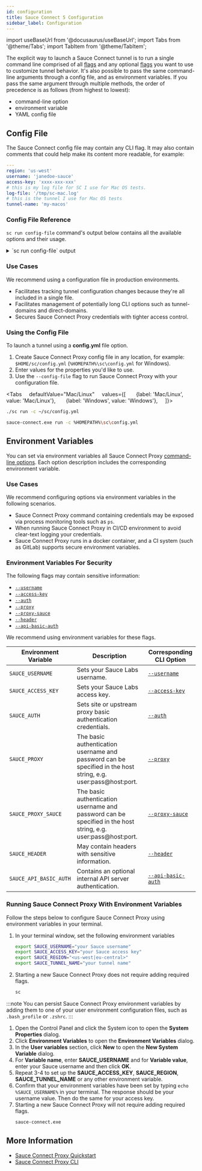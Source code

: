 ```yaml
---
id: configuration
title: Sauce Connect 5 Configuration
sidebar_label: Configuration
---
```


import useBaseUrl from '@docusaurus/useBaseUrl';
import Tabs from '@theme/Tabs';
import TabItem from '@theme/TabItem';

The explicit way to launch a Sauce Connect tunnel is to run a single command line comprised of all [flags](/dev/cli/sauce-connect-5/run/) and any optional [flags](/dev/cli/sauce-connect-5/run/) you want to use to customize tunnel behavior.
It's also possible to pass the same command-line arguments through a config file, and as environment variables.
If you pass the same argument through multiple methods, the order of precedence is as follows (from highest to lowest):

- command-line option
- environment variable
- YAML config file

## Config File

The Sauce Connect config file may contain any CLI flag. It may also
contain comments that could help make its content more readable, for example:

```yaml
---
region: 'us-west'
username: 'janedoe-sauce'
access-key: 'xxxx-xxx-xxx'
# this is my log file for SC I use for Mac OS tests.
log-file: '/tmp/sc-mac.log'
# this is the tunnel I use for Mac OS tests
tunnel-name: 'my-macos'
```

### Config File Reference

`sc run config-file` command's output below contains all the available options
and their usage.


<details>
<summary>`sc run config-file` output</summary>

#### Reference

```bash
# --- Required ---

# access-key <UUID>
#
# Sauce Labs Access Key, you can get it from the User Settings page:
# https://app.saucelabs.com/user-settings. For additional security, we recommend
# setting this as an environment variable.
#access-key: 

# region <data center>
#
# Sauce Labs region name, ex. us-west, us-east, or eu-central. More details
# here: https://docs.saucelabs.com/basics/data-center-endpoints.
#region: 

# tunnel-name <name>
#
# Name of the tunnel or tunnel pool. You can run tests using this tunnel by
# specifying the tunnelName value in your test capabilities, see here:
# https://docs.saucelabs.com/dev/test-configuration-options/. It can also assign
# a name to a group of tunnels in the same high availability pool, see here:
# https://docs.saucelabs.com/secure-connections/sauce-connect/setup-configuration/high-availability/.
#tunnel-name: 

# username <username>
#
# Sauce Labs username. For additional security, we recommend setting this as an
# environment variable.
#username: 

# --- Options ---

# metadata <key=value>,...
#
# Custom metadata key-value pairs. This flag is, primarily, used by Sauce Labs
# to assign custom properties to the tunnel for reporting purposes.
#metadata: 

# shared <all>
#
# Share the tunnel within the same org unit. Only the 'all' option is currently
# supported. See here:
# https://docs.saucelabs.com/basics/acct-team-mgmt/sauce-connect-proxy-tunnels/.
#shared: 

# tunnel-pool <value>
#
# Denotes a tunnel as part of a high availability tunnel pool. See here:
# https://docs.saucelabs.com/secure-connections/sauce-connect/setup-configuration/high-availability/.
#tunnel-pool: false

# --- Tunnel traffic ---

# deny-domains [-]<regexp>,...
#
# Deny requests to the matching domains. Prefix domains with '-' to exclude
# requests from being denied. Special keyword 'all' matches all domains. 
# 
# The following example denies requests to *.example.com and *.google.com.
# 
# --deny-domains .*\.example\.com,.*\.google\.com
#deny-domains: 

# direct-domains [-]<regexp>,...
#
# Forward matching requests to their origin server over the public internet.
# Requests that don't match "direct domains" will be forwarded to customer-side
# over the Sauce Connect Proxy connection. You can specify --direct-domains or
# --tunnel-domains, but not both. Prefix domains with '-' to exclude requests
# from being forwarded directly. Note that direct domains are automatically
# excluded from being resigned. Special keyword 'all' matches all domains. 
# 
# The following example sends requests to *.example.com and *.google.com
# directly. It would tunnel all other domains.
# 
# --direct-domains .*\.example\.com,.*\.google\.com
#direct-domains: 

# tls-passthrough-domains [-]<regexp>,...
#
# Pass matching requests to their origin server without SSL/TLS re-encryption.
# Requests that don't match will be re-encrypted. You can specify
# --tls-passthrough-domains or --tls-resign-domains, but not both. Prefix
# domains with '-' to exclude requests from being passed through. Note that
# direct domains will always be passed through. Special keyword 'all' matches
# all domains. 
# 
# The following example passes requests to *.example.com and *.google.com
# through without SSL/TLS re-encryption.
# 
# --tls-passthrough-domains .*\.example\.com,.*\.google\.com
#tls-passthrough-domains: 

# tls-resign-domains [-]<regexp>,...
#
# Resign SSL/TLS certificates for matching requests. You can specify
# --tls-resign-domains or --tls-passthrough-domains, but not both. Prefix
# domains with '-' to exclude requests from being resigned. Note that direct
# domains will never be resigned. Special keyword 'all' matches all domains. 
# 
# The following example resigns SSL/TLS certificates for all requests to
# *.myorg.dev, except abc.myorg.dev.
# 
# --tls-resign-domains .*\.myorg\.dev,-abc\.myorg\.dev
#tls-resign-domains: [.*]

# tunnel-domains [-]<regexp>,...
#
# Forward matching requests over the Sauce Connect Proxy connection. Requests
# not matching "tunnel domains" will be forwarded to their origin server over
# the public internet. This is the recommended option for the best performance
# since it minimizes the expensive tunnelled traffic and uses it only for
# internal domains that are not publicly available. You can specify
# --tunnel-domains or --direct-domains, but not both. Prefix domains with '-' to
# exclude requests from being forwarded over the SC Proxy connection. Special
# keyword 'all' matches all domains. 
# 
# The following example tunnels all requests to *.myorg.dev, except
# abc.myorg.com.
# 
# --tunnel-domains .*\.myorg\.dev,-abc\.myorg\.com
#tunnel-domains: 

# --- Tunnel capacity ---

# tunnel-connections <count>
#
# Number of connections to the Sauce Connect server. By default it is set to the
# number of CPUs on the machine. Total number of concurrent requests that can be
# handled is limited by the number of connections multiplied by the number of
# streams, see --tunnel-max-concurrent-streams flag. For example with 4
# connections and 256 streams, the total number of concurrent requests is 1024.
#tunnel-connections: 16

# tunnel-max-concurrent-streams <count>
#
# Maximal number of concurrent HTTP/2 streams per TCP connection.
#tunnel-max-concurrent-streams: 256

# --- Proxy ---

# auth <username[:password]@host:port,...>
#
# Site or upstream proxy basic authentication credentials. The host and port can
# be set to "*" to match all hosts and ports respectively. The flag can be
# specified multiple times to add multiple credentials. Note that all the hosts
# are automatically resigned as if they were passed to --tls-resign-domains
# flag. 
# 
# Example:
# 
# --proxy myproxy.org:3128 --proxy-sauce https://external.com:443 --auth
# user1:pass1@myproxy.org:3128,user2:pass2@external.com:*
#auth: 

# header <header>
#
# Add or remove HTTP request headers. 
# 
# Use the format:
# - name:value to add a header
# - name; to set the header to empty value
# - -name to remove the header
# - -name* to remove headers by prefix
# 
# The header name will be normalized to canonical form. The header value should
# not contain any newlines or carriage returns. The flag can be specified
# multiple times. The following example removes the User-Agent header and all
# headers starting with X-. 
# 
# -H "-User-Agent" -H "-X-*"
#header: 

# pac <path or URL>
#
# Proxy Auto-Configuration file to use for upstream proxy selection. 
# 
# Syntax:
# - File: /path/to/file.pac
# - URL: http://example.com/proxy.pac
# - Embed: data:base64,<base64 encoded data>
# - Stdin: -
#pac: 

# proxy <[protocol://]host:port>
#
# Upstream proxy for test sessions. It is used for requests received from the
# Sauce Connect Server only. The supported protocols are: http, https, socks5.
# No protocol specified will be interpreted as an HTTP proxy. The basic
# authentication username and password can be specified in the host string, e.g.
# user:pass@host:port. Alternatively, you can specify the credentials using the
# -a, --auth flag.
#proxy: 

# proxy-localhost <allow|deny|direct>
#
# Setting this to allow enables sending requests to localhost through the
# upstream proxy. Setting this to direct sends requests to localhost directly
# without using the upstream proxy. By default, requests to localhost are
# denied.
#proxy-localhost: deny

# proxy-sauce <[protocol://]host:port>
#
# Establish a tunnel through an upstream proxy. Proxy for requests to Sauce Labs
# REST API and Sauce Connect servers only. See the -x, --proxy flag for more
# details on the format.
#proxy-sauce: 

# --- DNS ---

# dns-round-robin <value>
#
# If more than one DNS server is specified with the --dns-server flag, passing
# this flag will enable round-robin selection.
#dns-round-robin: false

# dns-server <ip>[:<port>]
#
# DNS server(s) to use instead of system default. There are two execution
# policies, when more then one server is specified. Fallback: the first server
# in a list is used as primary, the rest are used as fallbacks. Round robin: the
# servers are used in a round-robin fashion. The port is optional, if not
# specified the default port is 53.
#dns-server: 

# dns-timeout <duration>
#
# Timeout for dialing DNS servers. Only used if DNS servers are specified.
#dns-timeout: 5s

# --- HTTP client ---

# cacert-file <path or base64>
#
# Add your own CA certificates to verify against. The system root certificates
# will be used in addition to any certificates in this list. Use this flag
# multiple times to specify multiple CA certificate files.
# 
# Syntax:
# - File: /path/to/file.pac
# - Embed: data:base64,<base64 encoded data>
#cacert-file: 

# http-dial-timeout <duration>
#
# The maximum amount of time a dial will wait for a connect to complete. With or
# without a timeout, the operating system may impose its own earlier timeout.
# For instance, TCP timeouts are often around 3 minutes.
#http-dial-timeout: 25s

# http-idle-conn-timeout <duration>
#
# The maximum amount of time an idle (keep-alive) connection will remain idle
# before closing itself. Zero means no limit.
#http-idle-conn-timeout: 1m30s

# http-response-header-timeout <duration>
#
# The amount of time to wait for a server's response headers after fully writing
# the request (including its body, if any).This time does not include the time
# to read the response body. Zero means no limit.
#http-response-header-timeout: 0s

# http-tls-handshake-timeout <duration>
#
# The maximum amount of time waiting to wait for a TLS handshake. Zero means no
# limit.
#http-tls-handshake-timeout: 10s

# http-tls-keylog-file <path>
#
# File to log TLS master secrets in NSS key log format. By default, the value is
# taken from the SSLKEYLOGFILE environment variable. It can be used to allow
# external programs such as Wireshark to decrypt TLS connections.
#http-tls-keylog-file: 

# --- API server ---

# api-address <host:port>
#
# The server address to listen on. If the host is empty, the server will listen
# on all available interfaces.
#api-address: 

# api-basic-auth <username[:password]>
#
# Basic authentication credentials to protect the server.
#api-basic-auth: 

# api-idle-timeout <duration>
#
# The maximum amount of time to wait for the next request before closing
# connection.
#api-idle-timeout: 1h0m0s

# --- Logging ---

# log-file <path>
#
# Path to the log file, if empty, logs to stdout. The file is reopened on SIGHUP
# to allow log rotation using external tools.
#log-file: 

# log-http [api|proxy|control:]<none|short-url|url|headers|body|errors>,... 
#
# HTTP request and response logging mode. 
# 
# Modes: 
# - none: no logging
# - short-url: logs [scheme://]host[/path] instead of the full URL
# - url: logs the full URL including query parameters
# - headers: logs request line and headers
# - body: logs request line, headers, and body
# - errors: logs request line and headers if status code is greater than or
# equal to 500
# 
# Modes for different modules can be specified separated by commas. The
# following example specifies that the API module logs errors, the proxy module
# logs headers, and anything else logs full URL. 
# 
# --log-http=api:errors,proxy:headers,url
#log-http: none

# log-level <error|info|debug>
#
# Log level.
#log-level: info
```

</details>

### Use Cases

We recommend using a configuration file in production environments.

- Facilitates tracking tunnel configuration changes because they're all included in a single file.
- Facilitates management of potentially long CLI options such as tunnel-domains and direct-domains.
- Secures Sauce Connect Proxy credentials with tighter access control.

### Using the Config File

To launch a tunnel using a **config.yml** file option.

1. Create Sauce Connect Proxy config file in any location, for example: `$HOME/sc/config.yml` (`%HOMEPATH%\sc\config.yml` for Windows).
2. Enter values for the properties you'd like to use.
3. Use the `--config-file` flag to run Sauce Connect Proxy with your configuration file.

<Tabs
    defaultValue="Mac/Linux"
    values={[
      {label: 'Mac/Linux', value: 'Mac/Linux'},
      {label: 'Windows', value: 'Windows'},
    ]}>

  <TabItem value="Mac/Linux">

```bash
./sc run -c ~/sc/config.yml
```

  </TabItem>
  <TabItem value="Windows">

```bash
sauce-connect.exe run -c %HOMEPATH%\sc\config.yml
```

  </TabItem>
  </Tabs>

## Environment Variables

You can set via environment variables all Sauce Connect Proxy [command-line options](/dev/cli/sauce-connect-5/).
Each option description includes the corresponding environment variable.

### Use Cases

We recommend configuring options via environment variables in the following scenarios.

- Sauce Connect Proxy command containing credentials may be exposed via process monitoring tools such as `ps`.
- When running Sauce Connect Proxy in CI/CD environment to avoid clear-text logging your credentials.
- Sauce Connect Proxy runs in a docker container, and a CI system (such as GitLab) supports secure environment variables.

### Environment Variables For Security

The following flags may contain sensitive information:

- [`--username`](/dev/cli/sauce-connect-5/run/#username)
- [`--access-key`](/dev/cli/sauce-connect-5/run/#access-key)
- [`--auth`](/dev/cli/sauce-connect-5/run/#auth)
- [`--proxy`](/dev/cli/sauce-connect-5/run/#proxy)
- [`--proxy-sauce`](/dev/cli/sauce-connect-5/run/#proxy-sauce)
- [`--header`](/dev/cli/sauce-connect-5/run/#header)
- [`--api-basic-auth`](/dev/cli/sauce-connect-5/run/#api-basic-auth)

We recommend using environment variables for these flags.

| Environment Variable   | Description                                                                                                   | Corresponding CLI Option                                   |
| ---------------------- | ------------------------------------------------------------------------------------------------------------- | ---------------------------------------------------------- |
| `SAUCE_USERNAME`           | Sets your Sauce Labs username.                                                                                | [`--username`](/dev/cli/sauce-connect-5/run/#username)           |
| `SAUCE_ACCESS_KEY`     | Sets your Sauce Labs access key.                                                                              | [`--access-key`](/dev/cli/sauce-connect-5/run/#access-key) |
| `SAUCE_AUTH`           | Sets site or upstream proxy basic authentication credentials.                                                 | [`--auth`](/dev/cli/sauce-connect-5/run/#auth)             |
| `SAUCE_PROXY`          | The basic authentication username and password can be specified in the host string, e.g. user:pass@host:port. | [`--proxy`](/dev/cli/sauce-connect-5/run/#proxy)           |
| `SAUCE_PROXY_SAUCE`    | The basic authentication username and password can be specified in the host string, e.g. user:pass@host:port. | [`--proxy-sauce`](/dev/cli/sauce-connect-5/run/#proxy-sauce) |
| `SAUCE_HEADER`         | May contain headers with sensitive information.                                                               | [`--header`](/dev/cli/sauce-connect-5/run/#header)         |
| `SAUCE_API_BASIC_AUTH` | Contains an optional internal API server authentication.                                                      | [`--api-basic-auth`](/dev/cli/sauce-connect-5/run/#api-basic-auth) |

### Running Sauce Connect Proxy With Environment Variables

<Tabs>
<TabItem value="macOS/Linux" label="macOS and Linux" default>

Follow the steps below to configure Sauce Connect Proxy using environment variables in your terminal.

1. In your terminal window, set the following environment variables
   ```bash
   export SAUCE_USERNAME="your Sauce username"
   export SAUCE_ACCESS_KEY="your Sauce access key"
   export SAUCE_REGION="<us-west|eu-central>"
   export SAUCE_TUNNEL_NAME="your tunnel name"
   ```
2. Starting a new Sauce Connect Proxy does not require adding required flags.
   ```bash
   sc
   ```

:::note
You can persist Sauce Connect Proxy environment variables by adding them to one of your user environment configuration files, such as `.bash_profile` or `.zshrc`.
:::

</TabItem>
<TabItem value="Windows" label="Windows">

1. Open the Control Panel and click the System icon to open the **System Properties** dialog.
2. Click **Environment Variables** to open the **Environment Variables** dialog.
3. In the **User variables** section, click **New** to open the **New System Variable** dialog.
4. For **Variable name**, enter **SAUCE_USERNAME** and for **Variable value**, enter your Sauce username and then click **OK**.
5. Repeat 3-4 to set up the **SAUCE_ACCESS_KEY**, **SAUCE_REGION**, **SAUCE_TUNNEL_NAME** or any other environment variable.
6. Confirm that your environment variables have been set by typing `echo %SAUCE_USERNAME%` in your terminal. The response should be your username value. Then do the same for your access key.
7. Starting a new Sauce Connect Proxy will not require adding required flags.
   ```bash
   sauce-connect.exe
   ```

</TabItem>
</Tabs>

## More Information

- [Sauce Connect Proxy Quickstart](/secure-connections/sauce-connect-5/quickstart)
- [Sauce Connect Proxy CLI](/dev/cli/sauce-connect-5/)
